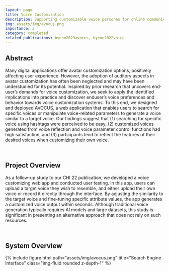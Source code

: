 ```yaml
---
layout: page
title: Voice Customization
description: Supporting customizable voice personas for online communication
img: assets/img/avocus.png
importance: 2
category: completed
related_publications: byeon2023avocus, byeon2022voice
---
```

## Abstract

Many digital applications offer avatar customization options, positively affecting user experience. However, the adoption of auditory aspects in avatar customization has often been neglected and may have been understudied for its potential. Inspired by prior research that uncovers end-user’s demands for voice customization, we seek to apply the identified implications into practice and discover enduser’s voice preferences and behavior towards voice customization systems. To this end, we designed and deployed AVOCUS, a web application that enables users to search for specific voices or manipulate voice-related parameters to generate a voice similar to a target voice. Our findings suggest that (1) searching for specific voice using hashtags were perceived to be easy, (2) customized voices generated from voice reflection and voice parameter control functions had high satisfaction, and (3) participants tend to reflect the features of their desired voices when customizing their own voice.

<br>

## Project Overview
As a follow-up study to our CHI 22 publication, we developed a voice customizing web app and conducted user testing. In this app, users can upload a target voice they wish to resemble, and either upload their own voice or record it directly through the interface. By adjusting the similarity to the target voice and fine-tuning specific attribute values, the app generates a customized voice output within seconds. Although traditional voice generation typically requires AI models and large datasets, this study is significant in presenting an alternative approach that does not rely on such resources.

<br>


## System Overview
<div class="row">
    <div class="col-sm mt-3 mt-md-0">
        {% include figure.html path="assets/img/avocus.png" title="Search Engine Interface" class="img-fluid rounded z-depth-1" %}
    </div>
</div>

<br>
<br>


